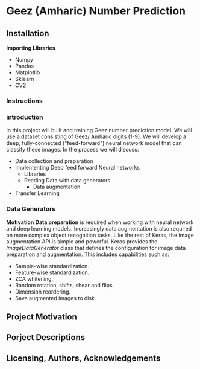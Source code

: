 # Geez (Amharic) Number Prediction
## Installation
**Importing Libraries**</br>
* Numpy
* Pandas
* Matplotlib
* Sklearn
* CV2

### Instructions

### introduction
In this project will built and training Geez number prediction model. We will use a dataset consisting of Geez/ Amharic digits (1-9). We will  develop a deep, fully-connected ("feed-forward") neural network model that can classify these images. In the process we will discuss:<br>

* Data collection and preparation
* Implementing Deep feed forward Neural networks
  - Libraries
  - Reading Data with data generators
      - Data augmentation
* Transfer Learning

### Data Generators
**Motivation**
**Data preparation** is required when working with neural network and deep learning models. Increasingly data augmentation is also required on more complex object recognition tasks.
Like the rest of Keras, the image augmentation API is simple and powerful.
Keras provides the *ImageDataGenerator* class that defines the configuration for image data preparation and augmentation. This includes capabilities such as:
* Sample-wise standardization.
* Feature-wise standardization.
* ZCA whitening.
* Random rotation, shifts, shear and flips.
* Dimension reordering.
* Save augmented images to disk.

## Project Motivation

## Porject Descriptions 

## Licensing, Authors, Acknowledgements

